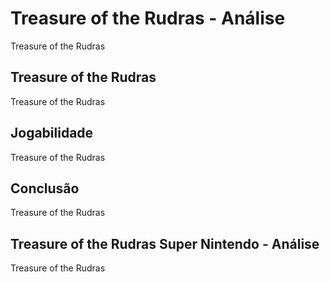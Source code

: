 ---
---

# Treasure of the Rudras - Análise

Treasure of the Rudras

## Treasure of the Rudras

Treasure of the Rudras

## Jogabilidade

Treasure of the Rudras

## Conclusão

Treasure of the Rudras

## Treasure of the Rudras Super Nintendo - Análise

Treasure of the Rudras
